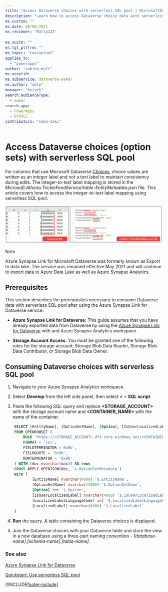 ```yaml
---
title: "Access Dataverse choices with serverless SQL pool | MicrosoftDocs"
description: "Learn how to access Dataverse choice data with serverless SQL pool."
ms.custom: ""
ms.date: 08/06/2021
ms.reviewer: "Mattp123"

ms.suite: ""
ms.tgt_pltfrm: ""
ms.topic: "conceptual"
applies_to: 
  - "powerapps"
author: "sabinn-msft"
ms.assetid: 
ms.subservice: dataverse-maker
ms.author: "matp"
manager: "kvivek"
search.audienceType: 
  - maker
search.app: 
  - PowerApps
  - D365CE
contributors: "sama-zaki"
---
```


# Access Dataverse choices (option sets) with serverless SQL pool



For columns that use Microsoft Dataverse [Choices](/powerapps/maker/data-platform/create-edit-global-option-sets), choice values are written as an integer label and not a text label to maintain consistency during edits. The integer-to-text label mapping is stored in the *Microsoft.Athena.TrickleFeedService/table-EntityMetadata.json* file. This article covers how to access the integer-to-text label mapping using serverless SQL pool.

![Access option set.](media/access-option-set.png "Access option set")

> [!NOTE]
> Azure Synapse Link for Microsoft Dataverse was formerly known as Export to data lake. The service was renamed effective May 2021 and will continue to export data to Azure Data Lake as well as Azure Synapse Analytics.

## Prerequisites

This section describes the prerequisites necessary to consume Dataverse data with serverless SQL pool after using the Azure Synapse Link for Dataverse service.

- **Azure Synapse Link for Dataverse:** This guide assumes that you have already exported data from Dataverse by using the [Azure Synapse Link for Dataverse](export-to-data-lake.md) with and Azure Synapse Analytics workspace.

- **Storage Account Access.** You must be granted one of the following roles for the storage account: Storage Blob Data Reader, Storage Blob Data Contributor, or Storage Blob Data Owner.

## Consuming Dataverse choices with serverless SQL pool

1. Navigate to your Azure Synapse Analytics workspace.

2. Select **Develop** from the left side panel, then select **+** > **SQL script**.

3. Paste the following SQL query and replace **\<STORAGE_ACCOUNT\>** with the storage account name and **\<CONTAINER_NAME\>** with the name of the container.

```SQL
    SELECT [EntityName], [OptionSetName], [Option], [IsUserLocalizedLabel], [LocalizedLabelLanguageCode], [LocalizedLabel]
    FROM OPENROWSET (
        BULK 'https://<STORAGE_ACCOUNT>.dfs.core.windows.net/<CONTAINER_NAME>/Microsoft.Athena.TrickleFeedService/*-EntityMetadata.json', 
        FORMAT = 'csv',
        FIELDTERMINATOR ='0x0b',
        FIELDQUOTE = '0x0b',
        ROWTERMINATOR = '0x0b'
    ) WITH (doc nvarchar(max)) AS rows
    CROSS APPLY OPENJSON(doc, '$.OptionSetMetadata')
    WITH (
            [EntityName] nvarchar(4000) '$.EntityName',
            [OptionSetName] nvarchar(4000) '$.OptionSetName',
            [Option] int '$.Option',
            [IsUserLocalizedLabel] nvarchar(4000) '$.IsUserLocalizedLabel',
            [LocalizedLabelLanguageCode] int '$.LocalizedLabelLanguageCode',
            [LocalizedLabel] nvarchar(4000) '$.LocalizedLabel'
    )
```

4. **Run** the query. A table containing the Dataverse choices is displayed.

5. Join the Dataverse choices with your Dataverse table and store the view in a new database using a three-part naming convention - *[database-name].[schema-name].[table-name]*.

### See also

[Azure Synapse Link for Dataverse](./export-to-data-lake.md)

[Quickstart: Use serverless SQL pool](/azure/synapse-analytics/quickstart-sql-on-demand)

[!INCLUDE[footer-include](../../includes/footer-banner.md)]
